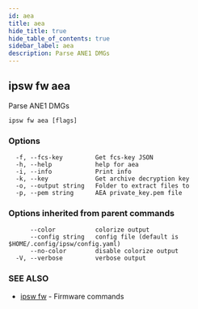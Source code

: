 ```yaml
---
id: aea
title: aea
hide_title: true
hide_table_of_contents: true
sidebar_label: aea
description: Parse ANE1 DMGs
---
```

## ipsw fw aea

Parse ANE1 DMGs

```
ipsw fw aea [flags]
```

### Options

```
  -f, --fcs-key         Get fcs-key JSON
  -h, --help            help for aea
  -i, --info            Print info
  -k, --key             Get archive decryption key
  -o, --output string   Folder to extract files to
  -p, --pem string      AEA private_key.pem file
```

### Options inherited from parent commands

```
      --color           colorize output
      --config string   config file (default is $HOME/.config/ipsw/config.yaml)
      --no-color        disable colorize output
  -V, --verbose         verbose output
```

### SEE ALSO

* [ipsw fw](/docs/cli/ipsw/fw)	 - Firmware commands

